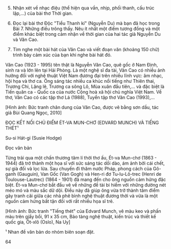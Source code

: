 5. Nhận xét về nhạc điệu (thể hiện qua vần, nhịp, phối thanh, cấu trúc lặp,...) của bài thơ Thời gian.

6. Đọc lại bài thơ Độc "Tiểu Thanh kí" (Nguyễn Du) mà bạn đã học trong Bài 7. Những điều trông thấy. Nêu ít nhất một điểm tương đồng và một điểm khác biệt trong cảm nhận về thời gian của hai tác giả Nguyễn Du và Văn Cao.

7. Tìm nghe một bài hát của Văn Cao và viết đoạn văn (khoảng 150 chữ) trình bày cảm xúc của bạn khi nghe bài hát đó.

Văn Cao (1923 - 1995) tên thật là Nguyễn Văn Cao, quê gốc ở Nam Định, sinh ra và lớn lên tại Hải Phòng. Là một nghệ sĩ đa tài, Văn Cao có nhiều ảnh hưởng đối với nghệ thuật Việt Nam đương đại trên nhiều lĩnh vực: âm nhạc, hội họa và thơ ca. Ông sáng tác nhiều ca khúc nổi tiếng như Thiên thai, Trương Chi, Lặng lẽ, Trương ca sông Lô, Mùa xuân đầu tiên,... và đặc biệt là Tiến quân ca - Quốc ca của nước Cộng hoà xã hội chủ nghĩa Việt Nam. Về thơ, Văn Cao có các tập thơ Lá (1988), Tuyển tập thơ Văn Cao (1993),...

[Hình ảnh: Bức tranh chân dung của Văn Cao, được vẽ bằng sơn dầu, tác giả Bùi Quang Ngọc, 2010]

ĐỌC KẾT NỐI CHỦ ĐIỂM
ÉT-VA MUN-CHƠ (EDVARD MUNCH) VÀ TIẾNG THÉT¹

Su-si Hát-gi (Susie Hodge)

Đọc văn bản

Từng trải qua một chấn thương tâm lí thời thơ ấu, Ét-va Mun-chơ (1863 - 1944) đã trở thành một họa sĩ với sức sáng tác dồi dào, ám ảnh bởi cái chết, sự già đối và lọc lừa. Sau chuyến đi thăm nước Pháp, phong cách của Gô-ganh (Gauguin), Van Gốc (Van Gogh) và Hen-ri đơ Tu-lu-Lô-trec (Henri de Toulouse-Lautrec) (1864 - 1901) đã mang đến cho ông nguồn cảm hứng đặc biệt. Ét-va Mun-chơ bắt đầu vẽ về những đề tài bi hiểm với những đường nét méo mó và màu sắc dữ dội. Điều này đã giúp ông vừa trở thành tâm điểm gây tranh cãi giữa các nhà phê bình nghệ thuật đương thời và vừa là một nguồn cảm hứng bất tận đối với rất nhiều họa sĩ trẻ.

[Hình ảnh: Bức tranh "Tiếng thét" của Edvard Munch, vẽ màu keo và phấn màu trên giấy bồi, 91 x 35 cm, Bảo tàng nghệ thuật, kiến trúc và thiết kế quốc gia, Ốt-xlô (Oslo), Na Uy]

¹ Nhan đề văn bản do nhóm biên soạn đặt.

64